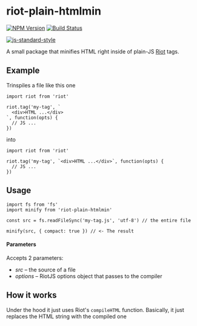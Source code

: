 # riot-plain-htmlmin
[![NPM Version][npm-image]][npm-url]
[![Build Status][travis-image]][travis-url]

[![js-standard-style](https://cdn.rawgit.com/feross/standard/master/badge.svg)](https://github.com/feross/standard)

A small package that minifies HTML right inside of plain-JS [Riot](http://riotjs.com) tags.

## Example

Trinspiles a file like this one

```
import riot from 'riot'

riot.tag('my-tag', `
  <div>HTML ...</div>
`, function(opts) {
  // JS ...
})
```

into

```
import riot from 'riot'

riot.tag('my-tag', `<div>HTML ...</div>`, function(opts) {
  // JS ...
})
```

## Usage
```
import fs from 'fs'
import minify from 'riot-plain-htmlmin'

const src = fs.readFileSync('my-tag.js', 'utf-8') // the entire file

minify(src, { compact: true }) // <- The result
```

#### Parameters

Accepts 2 parameters:
 - _src_ – the source of a file
 - _options_ – RiotJS options object that passes to the compiler

## How it works

Under the hood it just uses Riot's `compileHTML` function. Basically, it just
replaces the HTML string with the compiled one

[npm-image]: https://img.shields.io/npm/v/riot-plain-htmlmin.svg
[npm-url]: https://npmjs.org/package/riot-plain-htmlmin
[travis-image]: https://img.shields.io/travis/ilearnio/riot-plain-htmlmin/master.svg
[travis-url]: https://travis-ci.org/ilearnio/riot-plain-htmlmin
